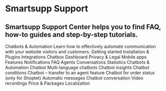 # Smartsupp Support
## Smartsupp Support Center helps you to find FAQ, how-to guides and step-by-step tutorials.
Chatbots & Automation 
Learn how to effectively automate communication with your website visitors and customers. 
Getting started 
Installation & Plugins 
Integrations 
Chatbox 
Dashboard 
Privacy & Legal 
Mobile apps 
Features 
Notifications 
FAQ 
Agents 
Conversations 
Statistics 
Chatbots & Automation 
Chatbot 
Multi-language chatbots 
Chatbot insights 
Chatbot conditions 
Chatbot – transfer to an agent feature 
Chatbot for order status (only for Shoptet) 
Automatic messages 
Chatbot conversation 
Video recordings 
Price & Packages 
Localization


